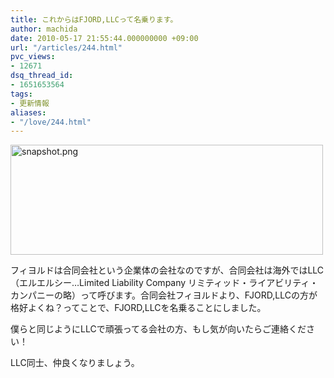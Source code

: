 ```yaml
---
title: これからはFJORD,LLCって名乗ります。
author: machida
date: 2010-05-17 21:55:44.000000000 +09:00
url: "/articles/244.html"
pvc_views:
- 12671
dsq_thread_id:
- 1651653564
tags:
- 更新情報
aliases:
- "/love/244.html"
---
```


  <a href="http://www.flickr.com/photos/fjord_llc/4614690827/" title="snapshot.png by 町田 哲平（teppei machida）, on Flickr"><img src="http://farm5.static.flickr.com/4061/4614690827_283c530e5a.jpg" width="500" height="176" alt="snapshot.png" /></a>


フィヨルドは合同会社という企業体の会社なのですが、合同会社は海外ではLLC（エルエルシー…Limited Liability Company リミティッド・ライアビリティ・カンパニーの略）って呼びます。合同会社フィヨルドより、FJORD,LLCの方が格好よくね？ってことで、FJORD,LLCを名乗ることにしました。

僕らと同じようにLLCで頑張ってる会社の方、もし気が向いたらご連絡ください！

LLC同士、仲良くなりましょう。
